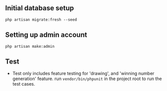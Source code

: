## Initial database setup
`php artisan migrate:fresh --seed`

## Setting up admin account
`php artisan make:admin`

## Test
- Test only includes feature testing for 'drawing', and 'winning number generation' feature.
run `vendor/bin/phpunit` in the project root to run the test cases.
